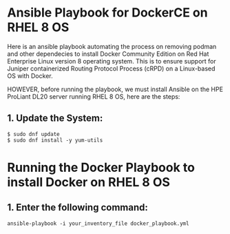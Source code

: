 # Ansible Playbook for DockerCE on RHEL 8 OS
Here is an ansible playbook automating the process on removing podman and other dependecies to install Docker Community Edition on Red Hat Enterprise Linux version 8 operating system. This is to ensure support for Juniper containerized Routing Protocol Process (cRPD) on a Linux-based OS with Docker. 

HOWEVER, before running the playbook, we must install Ansible on the HPE ProLiant DL20 server running RHEL 8 OS, here are the steps:

## 1. Update the System:
```
$ sudo dnf update
$ sudo dnf install -y yum-utils
```
# Running the Docker Playbook to install Docker on RHEL 8 OS

## 1. Enter the following command:
```
ansible-playbook -i your_inventory_file docker_playbook.yml
```

